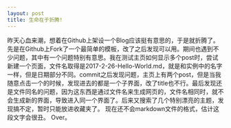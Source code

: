 ```yaml
---
layout: post
title: 生命在于折腾!
---
```

昨天心血来潮，想着在Github上架设一个Blog应该挺有意思的，于是就折腾了。先是在Github上Fork了一个最简单的模板，改了之后发现可以用。期间也遇到不少问题，其中有一个问题特别有意思。我在测试主页如何显示多个post时，尝试新建一个页面，文件名取得是2017-2-26-Hello-World.md，就是和实例中的名字一样，但是日期部分不同。commit之后发现问题，主页上有两个post，但是当我随意点击一个的时候，发现进去的都是一个子界面，改了title也不行。最后发现还是文件同名的问题，因为这东西是通过文件名来生成网页的，文件名相同时，就不会生成新的界面，导致进入同一个界面了。后来又搜索了几个特别漂亮的主题，发现搞不定，暂时只能放进收藏夹了。
现在还不会markdown文件的格式，估计这段文字会很丑。
Over。
